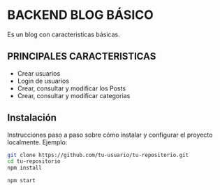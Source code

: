 # BACKEND BLOG BÁSICO

Es un blog con caracteristicas básicas.

## PRINCIPALES CARACTERISTICAS
- Crear usuarios
- Login de usuarios
- Crear, consultar y modificar los Posts
- Crear, consultar y modificar categorias

## Instalación

Instrucciones paso a paso sobre cómo instalar y configurar el proyecto localmente. Ejemplo:

```bash
git clone https://github.com/tu-usuario/tu-repositorio.git
cd tu-repositorio
npm install

npm start